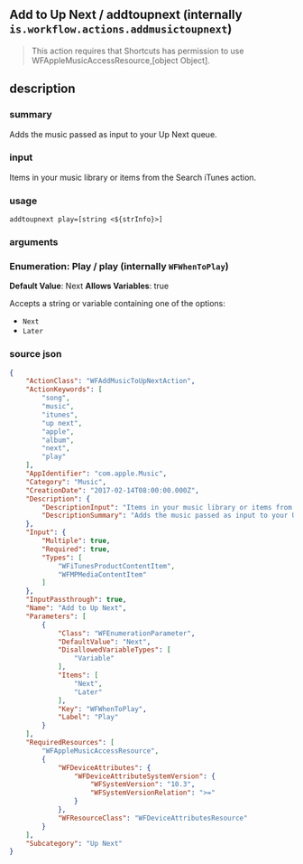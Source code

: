 
## Add to Up Next / addtoupnext (internally `is.workflow.actions.addmusictoupnext`)


> This action requires that Shortcuts has permission to use WFAppleMusicAccessResource,[object Object].


## description
### summary
Adds the music passed as input to your Up Next queue.

### input
Items in your music library or items from the Search iTunes action.


### usage
`addtoupnext play=[string <${strInfo}>]`

### arguments
### Enumeration: Play / play (internally `WFWhenToPlay`)
**Default Value**: Next
**Allows Variables**: true


Accepts a string 
or variable
containing one of the options:

- `Next`
- `Later`

### source json

```json
{
	"ActionClass": "WFAddMusicToUpNextAction",
	"ActionKeywords": [
		"song",
		"music",
		"itunes",
		"up next",
		"apple",
		"album",
		"next",
		"play"
	],
	"AppIdentifier": "com.apple.Music",
	"Category": "Music",
	"CreationDate": "2017-02-14T08:00:00.000Z",
	"Description": {
		"DescriptionInput": "Items in your music library or items from the Search iTunes action.",
		"DescriptionSummary": "Adds the music passed as input to your Up Next queue."
	},
	"Input": {
		"Multiple": true,
		"Required": true,
		"Types": [
			"WFiTunesProductContentItem",
			"WFMPMediaContentItem"
		]
	},
	"InputPassthrough": true,
	"Name": "Add to Up Next",
	"Parameters": [
		{
			"Class": "WFEnumerationParameter",
			"DefaultValue": "Next",
			"DisallowedVariableTypes": [
				"Variable"
			],
			"Items": [
				"Next",
				"Later"
			],
			"Key": "WFWhenToPlay",
			"Label": "Play"
		}
	],
	"RequiredResources": [
		"WFAppleMusicAccessResource",
		{
			"WFDeviceAttributes": {
				"WFDeviceAttributeSystemVersion": {
					"WFSystemVersion": "10.3",
					"WFSystemVersionRelation": ">="
				}
			},
			"WFResourceClass": "WFDeviceAttributesResource"
		}
	],
	"Subcategory": "Up Next"
}
```
